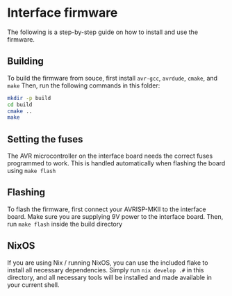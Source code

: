 # Interface firmware
The following is a step-by-step guide on how to install and use the firmware.

## Building
To build the firmware from souce, first install `avr-gcc`, `avrdude`, `cmake`, and `make`
Then, run the following commands in this folder:
```sh
mkdir -p build
cd build
cmake ..
make
```

## Setting the fuses
The AVR microcontroller on the interface board needs the correct fuses programmed to work. This is handled automatically when flashing the board using `make flash`

## Flashing
To flash the firmware, first connect your AVRISP-MKII to the interface board. Make sure you are supplying 9V power to the interface board. Then, run `make flash` inside the build directory

## NixOS
If you are using Nix / running NixOS, you can use the included flake to install all necessary dependencies. Simply run `nix develop .#` in this directory, and all necessary tools will be installed and made available in your current shell.
